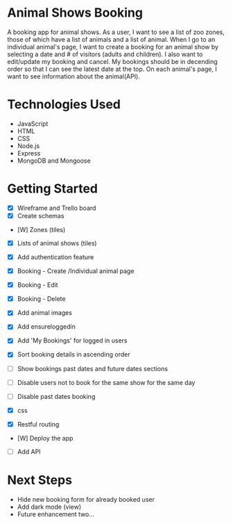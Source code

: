 # Animal Shows Booking
A booking app for animal shows. 
As a user, I want to see a list of zoo zones, those of which have a list of animals and a list of animal. When I go to an individual animal's page, I want to create a booking for an animal show by selecting a date and # of visitors (adults and children). I also want to edit/update my booking and cancel. My bookings should be in decending order so that I can see the latest date at the top. On each animal's page, I want to see information about the animal(API). 

# Technologies Used

- JavaScript
- HTML
- CSS
- Node.js
- Express
- MongoDB and Mongoose

# Getting Started
- [X] Wireframe and Trello board
- [X] Create schemas
- [W] Zones (tiles)
- [X] Lists of animal shows (tiles)
- [X] Add authentication feature
- [X] Booking - Create /Individual animal page
- [X] Booking - Edit
- [X] Booking - Delete
- [X] Add animal images
- [X] Add ensureloggedin
- [X] Add 'My Bookings' for logged in users
- [X] Sort booking details in ascending order
- [ ] Show bookings past dates and future dates sections
- [ ] Disable users not to book for the same show for the same day
- [ ] Disable past dates booking
- [X] css

- [X] Restful routing
- [W] Deploy the app
- [ ] Add API

# Next Steps

- Hide new booking form for already booked user
- Add dark mode (view)
- Future enhancement two... 